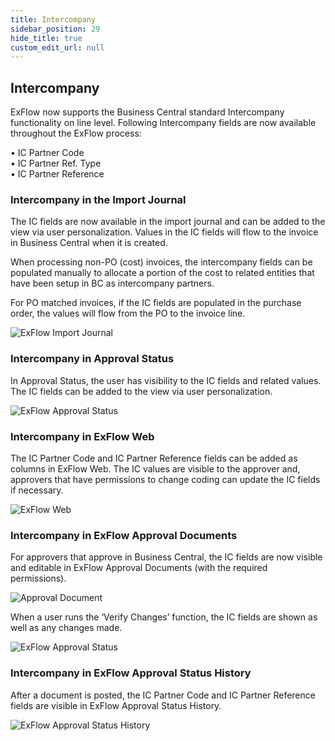 ```yaml
---
title: Intercompany
sidebar_position: 29
hide_title: true
custom_edit_url: null
---
```

## Intercompany

ExFlow now supports the Business Central standard Intercompany functionality on line level. Following Intercompany fields are now available throughout the ExFlow process: <br/>

•	IC Partner Code<br/>
•	IC Partner Ref. Type<br/>
•	IC Partner Reference<br/>


### Intercompany in the Import Journal
The IC fields are now available in the import journal and can be added to the view via user personalization. Values in the IC fields will flow to the invoice in Business Central when it is created.

When processing non-PO (cost) invoices, the intercompany fields can be populated manually to allocate a portion of the cost to related entities that have been setup in BC as intercompany partners.

For PO matched invoices, if the IC fields are populated in the purchase order, the values will flow from the PO to the invoice line.

![ExFlow Import Journal](@site/static/img/media/intercompany-import-journal-001.png)

### Intercompany in Approval Status
In Approval Status, the user has visibility to the IC fields and related values. The IC fields can be added to the view via user personalization.

![ExFlow Approval Status](@site/static/img/media/intercompany-approval-status-001.png)


### Intercompany in ExFlow Web
The IC Partner Code and IC Partner Reference fields can be added as columns in ExFlow Web. The IC values are visible to the approver and, approvers that have permissions to change coding can update the IC fields if necessary.

![ExFlow Web](@site/static/img/media/intercompany-web-001.png)

### Intercompany in ExFlow Approval Documents
For approvers that approve in Business Central, the IC fields are now visible and editable in ExFlow Approval Documents (with the required permissions).

![Approval Document](@site/static/img/media/intercompany-document-approval-001.png) 

When a user runs the ‘Verify Changes’ function, the IC fields are shown as well as any changes made.

![ExFlow Approval Status](@site/static/img/media/intercompany-approval-status-verify-002.png) 

### Intercompany in ExFlow Approval Status History
After a document is posted, the IC Partner Code and IC Partner Reference fields are visible in ExFlow Approval Status History.

![ExFlow Approval Status History](@site/static/img/media/intercompany-approval-status-history-003.png) 